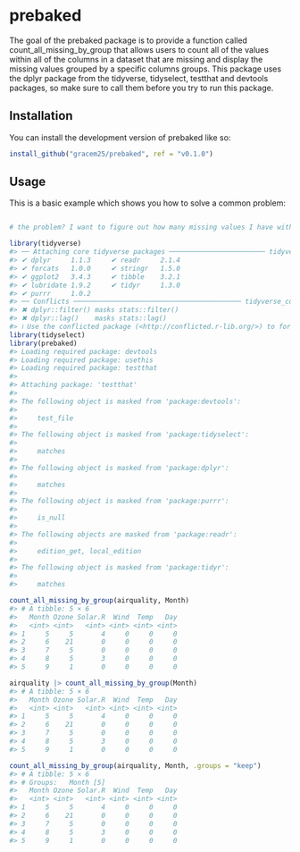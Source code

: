 
<!-- README.md is generated from README.Rmd. Please edit that file -->

# prebaked

<!-- badges: start -->
<!-- badges: end -->

The goal of the prebaked package is to provide a function called
count_all_missing_by_group that allows users to count all of the values
within all of the columns in a dataset that are missing and display the
missing values grouped by a specific columns groups. This package uses
the dplyr package from the tidyverse, tidyselect, testthat and devtools
packages, so make sure to call them before you try to run this package.

## Installation

You can install the development version of prebaked like so:

``` r
install_github("gracem25/prebaked", ref = "v0.1.0")
```

## Usage

This is a basic example which shows you how to solve a common problem:

``` r

# the problem? I want to figure out how many missing values I have within each column of the core R dataset airquality and group them by the month in which they occurred. Here are three ways to do that using the prebaked package and the count_all_missing_by_group() function.

library(tidyverse)
#> ── Attaching core tidyverse packages ──────────────────────── tidyverse 2.0.0 ──
#> ✔ dplyr     1.1.3     ✔ readr     2.1.4
#> ✔ forcats   1.0.0     ✔ stringr   1.5.0
#> ✔ ggplot2   3.4.3     ✔ tibble    3.2.1
#> ✔ lubridate 1.9.2     ✔ tidyr     1.3.0
#> ✔ purrr     1.0.2     
#> ── Conflicts ────────────────────────────────────────── tidyverse_conflicts() ──
#> ✖ dplyr::filter() masks stats::filter()
#> ✖ dplyr::lag()    masks stats::lag()
#> ℹ Use the conflicted package (<http://conflicted.r-lib.org/>) to force all conflicts to become errors
library(tidyselect)
library(prebaked)
#> Loading required package: devtools
#> Loading required package: usethis
#> Loading required package: testthat
#> 
#> Attaching package: 'testthat'
#> 
#> The following object is masked from 'package:devtools':
#> 
#>     test_file
#> 
#> The following object is masked from 'package:tidyselect':
#> 
#>     matches
#> 
#> The following object is masked from 'package:dplyr':
#> 
#>     matches
#> 
#> The following object is masked from 'package:purrr':
#> 
#>     is_null
#> 
#> The following objects are masked from 'package:readr':
#> 
#>     edition_get, local_edition
#> 
#> The following object is masked from 'package:tidyr':
#> 
#>     matches

count_all_missing_by_group(airquality, Month)
#> # A tibble: 5 × 6
#>   Month Ozone Solar.R  Wind  Temp   Day
#>   <int> <int>   <int> <int> <int> <int>
#> 1     5     5       4     0     0     0
#> 2     6    21       0     0     0     0
#> 3     7     5       0     0     0     0
#> 4     8     5       3     0     0     0
#> 5     9     1       0     0     0     0

airquality |> count_all_missing_by_group(Month)
#> # A tibble: 5 × 6
#>   Month Ozone Solar.R  Wind  Temp   Day
#>   <int> <int>   <int> <int> <int> <int>
#> 1     5     5       4     0     0     0
#> 2     6    21       0     0     0     0
#> 3     7     5       0     0     0     0
#> 4     8     5       3     0     0     0
#> 5     9     1       0     0     0     0

count_all_missing_by_group(airquality, Month, .groups = "keep")
#> # A tibble: 5 × 6
#> # Groups:   Month [5]
#>   Month Ozone Solar.R  Wind  Temp   Day
#>   <int> <int>   <int> <int> <int> <int>
#> 1     5     5       4     0     0     0
#> 2     6    21       0     0     0     0
#> 3     7     5       0     0     0     0
#> 4     8     5       3     0     0     0
#> 5     9     1       0     0     0     0
```
